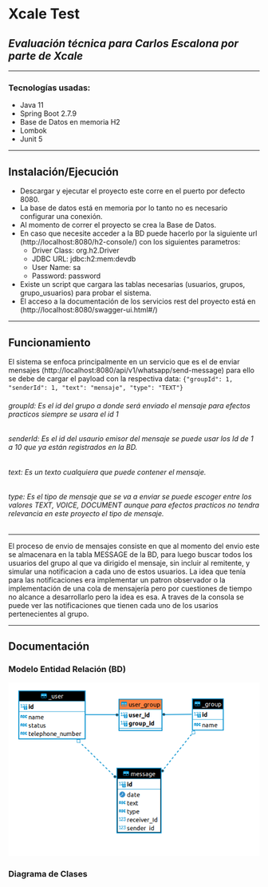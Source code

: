 # Xcale Test
## _Evaluación técnica para Carlos Escalona por parte de Xcale_
-------------------------------------------------------------------
### Tecnologías usadas:
- Java 11
- Spring Boot 2.7.9
- Base de Datos en memoria H2
- Lombok
- Junit 5

-------------------------------------------------------------------

## Instalación/Ejecución
- Descargar y ejecutar el proyecto este corre en el puerto por defecto 8080.
- La base de datos está en memoria por lo tanto no es necesario configurar una conexión.
- Al momento de correr el proyecto se crea la Base de Datos.
- En caso que necesite acceder a la BD puede hacerlo por la siguiente url (http://localhost:8080/h2-console/) con los siguientes parametros:
  * Driver Class:  org.h2.Driver 
  * JDBC URL: jdbc:h2:mem:devdb 
  * User Name: sa 
  * Password:  password 
- Existe un script que cargara las tablas necesarias (usuarios, grupos, grupo_usuarios) para probar el sistema.
- El acceso a la documentación de los servicios rest del proyecto está en (http://localhost:8080/swagger-ui.html#/)
-------------------------------------------------------------------

## Funcionamiento
El sistema se enfoca principalmente en un servicio que es el de enviar mensajes (http://localhost:8080/api/v1/whatsapp/send-message) para ello se debe de cargar el payload con la respectiva data:
`{"groupId": 1,
"senderId": 1,
"text": "mensaje",
"type": "TEXT"}`

###### groupId: Es el id del grupo a donde será enviado el mensaje para efectos practicos siempre se usara el id 1
###### senderId: Es el id del usaurio emisor del mensaje se puede usar los Id de 1 a 10 que ya están registrados en la BD.
###### text: Es un texto cualquiera que puede contener el mensaje.
###### type: Es el tipo de mensaje que se va a enviar se puede escoger entre los valores TEXT, VOICE, DOCUMENT aunque para efectos practicos no tendra relevancia en este proyecto el tipo de mensaje.  


-------------------------------------------------------------------

  El proceso de envio de mensajes consiste en que al momento del envio este se almacenara en la tabla MESSAGE de la BD, para luego buscar todos los usuarios del grupo al que va dirigido el mensaje, sin incluir al remitente, y simular una notificacion a cada uno de estos usuarios. La idea que tenía para las notificaciones era implementar un patron observador o la implementación de una cola de mensajería pero por cuestiones de tiempo no alcance a desarrollarlo pero la idea es esa. A traves de la consola se puede ver las notificaciones que tienen cada uno de los usarios pertenecientes al grupo.


[PlDb]: <https://github.com/joemccann/dillinger/tree/master/plugins/dropbox/README.md>
[PlGh]: <https://github.com/joemccann/dillinger/tree/master/plugins/github/README.md>
[PlGd]: <https://github.com/joemccann/dillinger/tree/master/plugins/googledrive/README.md>
[PlOd]: <https://github.com/joemccann/dillinger/tree/master/plugins/onedrive/README.md>
[PlMe]: <https://github.com/joemccann/dillinger/tree/master/plugins/medium/README.md>
[PlGa]: <https://github.com/RahulHP/dillinger/blob/master/plugins/googleanalytics/README.md>


-------------------------------------------------------------------

## Documentación

### Modelo Entidad Relación (BD) 
![My Image](MER.png)

### Diagrama de Clases


